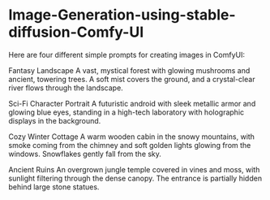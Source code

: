 # Image-Generation-using-stable-diffusion-Comfy-UI
Here are four different simple prompts for creating images in ComfyUI:

Fantasy Landscape
A vast, mystical forest with glowing mushrooms and ancient, towering trees. A soft mist covers the ground, and a crystal-clear river flows through the landscape.

Sci-Fi Character Portrait
A futuristic android with sleek metallic armor and glowing blue eyes, standing in a high-tech laboratory with holographic displays in the background.

Cozy Winter Cottage
A warm wooden cabin in the snowy mountains, with smoke coming from the chimney and soft golden lights glowing from the windows. Snowflakes gently fall from the sky.

Ancient Ruins
An overgrown jungle temple covered in vines and moss, with sunlight filtering through the dense canopy. The entrance is partially hidden behind large stone statues.
